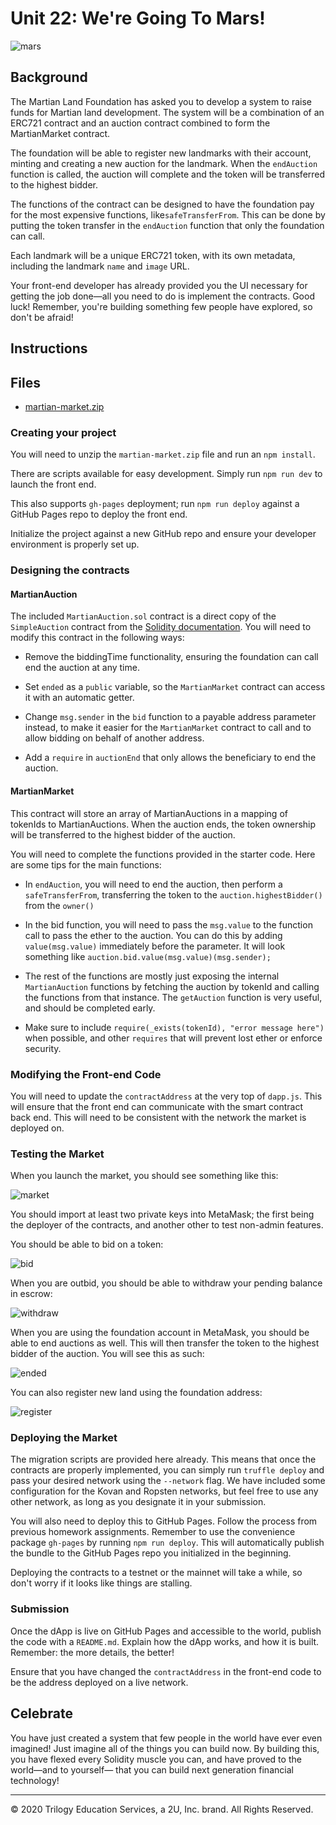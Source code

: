 # Unit 22: We're Going To Mars!

![mars](https://image.shutterstock.com/image-photo/silhouette-astronaut-standing-on-rocky-600w-1049625047.jpg)

## Background

The Martian Land Foundation has asked you to develop a system to raise funds for Martian land development.
The system will be a combination of an ERC721 contract and an auction contract combined to form the MartianMarket contract.

The foundation will be able to register new landmarks with their account, minting and creating a new auction for the landmark.
When the `endAuction` function is called, the auction will complete and the token will be transferred to the highest bidder.

The functions of the contract can be designed to have the foundation pay for the most expensive functions, like`safeTransferFrom`.
This can be done by putting the token transfer in the `endAuction` function that only the foundation can call.

Each landmark will be a unique ERC721 token, with its own metadata, including the landmark `name` and `image` URL.

Your front-end developer has already provided you the UI necessary for getting the job done—all you need to do is
implement the contracts. Good luck! Remember, you're building something few people have explored, so don't be afraid!

## Instructions

## Files

- [martian-market.zip](Starter-Code/martian-market.zip)

### Creating your project

You will need to unzip the `martian-market.zip` file and run an `npm install`.

There are scripts available for easy development. Simply run `npm run dev` to launch the front end.

This also supports `gh-pages` deployment; run `npm run deploy` against a GitHub Pages repo to deploy the front end.

Initialize the project against a new GitHub repo and ensure your developer environment is properly set up.

### Designing the contracts

#### MartianAuction

The included `MartianAuction.sol` contract is a direct copy of the `SimpleAuction` contract from the
[Solidity documentation](https://solidity.readthedocs.io/en/v0.5.10/solidity-by-example.html?highlight=auction#id2).
You will need to modify this contract in the following ways:

- Remove the biddingTime functionality, ensuring the foundation can call end the auction at any time.

- Set `ended` as a `public` variable, so the `MartianMarket` contract can access it with an automatic getter.

- Change `msg.sender` in the `bid` function to a payable address parameter instead, to make it easier for the `MartianMarket`
  contract to call and to allow bidding on behalf of another address.

- Add a `require` in `auctionEnd` that only allows the beneficiary to end the auction.

#### MartianMarket

This contract will store an array of MartianAuctions in a mapping of tokenIds to MartianAuctions.
When the auction ends, the token ownership will be transferred to the highest bidder of the auction.

You will need to complete the functions provided in the starter code. Here are some tips for the main functions:

- In `endAuction`, you will need to end the auction, then perform a `safeTransferFrom`, transferring the token to the
  `auction.highestBidder()` from the `owner()`

- In the bid function, you will need to pass the `msg.value` to the function call to pass the ether to the auction.
  You can do this by adding `value(msg.value)` immediately before the parameter.
  It will look something like `auction.bid.value(msg.value)(msg.sender);`

- The rest of the functions are mostly just exposing the internal `MartianAuction` functions by fetching the auction by
  tokenId and calling the functions from that instance. The `getAuction` function is very useful, and should be completed
  early.

- Make sure to include `require(_exists(tokenId), "error message here")` when possible, and other `requires` that will
  prevent lost ether or enforce security.

### Modifying the Front-end Code

You will need to update the `contractAddress` at the very top of `dapp.js`. This will ensure that the front end can communicate with the smart contract back end. This will need to be consistent with the network the market is deployed on.

### Testing the Market

When you launch the market, you should see something like this:

![market](Images/market.png)

You should import at least two private keys into MetaMask; the first being the deployer of the contracts, and another other
to test non-admin features.

You should be able to bid on a token:

![bid](Images/bid.png)

When you are outbid, you should be able to withdraw your pending balance in escrow:

![withdraw](Images/withdraw.png)

When you are using the foundation account in MetaMask, you should be able to end auctions as well.
This will then transfer the token to the highest bidder of the auction. You will see this as such:

![ended](Images/ended.png)

You can also register new land using the foundation address:

![register](Images/register.png)

### Deploying the Market

The migration scripts are provided here already. This means that once the contracts are properly implemented,
you can simply run `truffle deploy` and pass your desired network using the `--network` flag. We have included some
configuration for the Kovan and Ropsten networks, but feel free to use any other network, as long as you designate it in your submission.

You will also need to deploy this to GitHub Pages. Follow the process from previous homework assignments.
Remember to use the convenience package `gh-pages` by running `npm run deploy`. This will automatically publish the
bundle to the GitHub Pages repo you initialized in the beginning.

Deploying the contracts to a testnet or the mainnet will take a while, so don't worry if it looks like things are stalling.

### Submission

Once the dApp is live on GitHub Pages and accessible to the world, publish the code with a `README.md`.
Explain how the dApp works, and how it is built. Remember: the more details, the better!

Ensure that you have changed the `contractAddress` in the front-end code to be the address deployed on a live network.

## Celebrate

You have just created a system that few people in the world have ever even imagined! Just imagine all of the things you
can build now. By building this, you have flexed every Solidity muscle you can, and have proved to the world—and to yourself—
that you can build next generation financial technology!

---

© 2020 Trilogy Education Services, a 2U, Inc. brand. All Rights Reserved.
